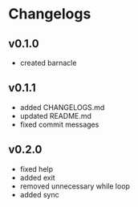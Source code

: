 # Changelogs

## v0.1.0

* created barnacle

## v0.1.1

* added CHANGELOGS.md
* updated README.md
* fixed commit messages

## v0.2.0

* fixed help
* added exit
* removed unnecessary while loop
* added sync
